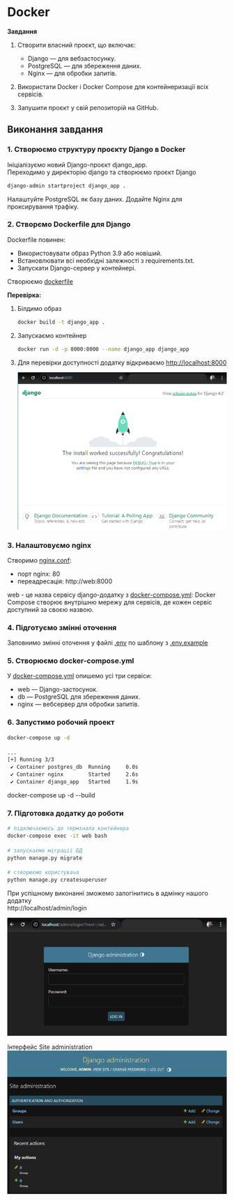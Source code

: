 # Docker

**Завдання**

1. Створити власний проєкт, що включає:

   - Django — для вебзастосунку.
   - PostgreSQL — для збереження даних.
   - Nginx — для обробки запитів.

2. Використати Docker і Docker Compose для контейнеризації всіх сервісів.

3. Запушити проєкт у свій репозиторій на GitHub.

## Виконання завдання

### 1. Створюємо структуру проєкту Django в Docker

Ініціалізуємо новий Django-проєкт django_app.  
Переходимо у директорію django та створюємо проєкт Django

```sh
django-admin startproject django_app .
```

Налаштуйте PostgreSQL як базу даних.
Додайте Nginx для проксирування трафіку.

### 2. Створємо Dockerfile для Django

Dockerfile повинен:

- Використовувати образ Python 3.9 або новіший.
- Встановлювати всі необхідні залежності з requirements.txt.
- Запускати Django-сервер у контейнері.

Створюємо [dockerfile](django/dockerfile)

**Перевірка:**

1. Білдимо образ

   ```sh
   docker build -t django_app .
   ```

2. Запускаємо контейнер

   ```sh
   docker run -d -p 8000:8000 --name django_app django_app
   ```

3. Для перевірки доступності додатку відкриваємо [http://localhost:8000](http://localhost:8000/)

   ![alt text](<md.media/4.1 django.png>)

### 3. Налаштовуємо nginx

Створимо [nginx.conf](nginx/nginx.conf):

- порт nginx: 80
- переадресація: http://web:8000

web - це назва сервісу django-додатку з [docker-compose.yml](docker-compose.yml): Docker Compose створює внутрішню мережу для сервісів, де кожен сервіс доступний за своєю назвою.

### 4. Підготуємо змінні оточення

Заповнимо змінні оточення у файлі [.env](.env) по шаблону з [.env.example](.env.example)

### 5. Створюємо docker-compose.yml

У [docker-compose.yml](docker-compose.yml) опишемо усі три сервіси:

- web — Django-застосунок.
- db — PostgreSQL для збереження даних.
- nginx — вебсервер для обробки запитів.


### 6. Запустимо робочий проект
```sh
docker-compose up -d

...
[+] Running 3/3
 ✔ Container postgres_db  Running     0.0s 
 ✔ Container nginx        Started     2.6s 
 ✔ Container django_app   Started     1.9s 

```

docker-compose up -d --build




### 7. Підготовка додатку до роботи
```sh
# підключаємось до термінала контейнера
docker-compose exec -it web bash

# запускаємо міграції БД
python manage.py migrate

# створюємо користувача
python manage.py createsuperuser

```

При успішному виконанні зможемо залогінитись в адмінку нашого додатку  
http://localhost/admin/login

![django admin](<md.media/4.2 django.png>)


Інтерфейс Site administration
![alt text](<md.media/4.3 django.png>)

